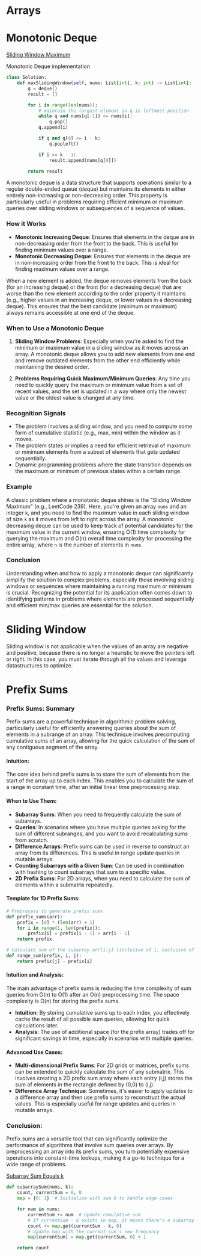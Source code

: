 # Arrays

# Monotonic Deque

[Sliding Window Maximum](https://leetcode.com/problems/sliding-window-maximum)

Monotonic Deque implementation
```python
class Solution:
    def maxSlidingWindow(self, nums: List[int], k: int) -> List[int]:
        q = deque()
        result = []

        for i in range(len(nums)):
            # maintain the largest element in q in leftmost position
            while q and nums[q[-1]] <= nums[i]:
                q.pop()
            q.append(i)

            if q and q[0] <= i - k:
                q.popleft()

            if i >= k - 1:
                result.append(nums[q[0]])

        return result
```

A monotonic deque is a data structure that supports operations similar to a regular double-ended queue (deque) but maintains its elements in either entirely non-increasing or non-decreasing order. This property is particularly useful in problems requiring efficient minimum or maximum queries over sliding windows or subsequences of a sequence of values.

### How it Works

- **Monotonic Increasing Deque**: Ensures that elements in the deque are in non-decreasing order from the front to the back. This is useful for finding minimum values over a range.
- **Monotonic Decreasing Deque**: Ensures that elements in the deque are in non-increasing order from the front to the back. This is ideal for finding maximum values over a range.

When a new element is added, the deque removes elements from the back (for an increasing deque) or the front (for a decreasing deque) that are worse than the new element according to the order property it maintains (e.g., higher values in an increasing deque, or lower values in a decreasing deque). This ensures that the best candidate (minimum or maximum) always remains accessible at one end of the deque.

### When to Use a Monotonic Deque

1. **Sliding Window Problems**: Especially when you're asked to find the minimum or maximum value in a sliding window as it moves across an array. A monotonic deque allows you to add new elements from one end and remove outdated elements from the other end efficiently while maintaining the desired order.

2. **Problems Requiring Quick Maximum/Minimum Queries**: Any time you need to quickly query the maximum or minimum value from a set of recent values, and the set is updated in a way where only the newest value or the oldest value is changed at any time.

### Recognition Signals

- The problem involves a sliding window, and you need to compute some form of cumulative statistic (e.g., max, min) within the window as it moves.
- The problem states or implies a need for efficient retrieval of maximum or minimum elements from a subset of elements that gets updated sequentially.
- Dynamic programming problems where the state transition depends on the maximum or minimum of previous states within a certain range.

### Example

A classic problem where a monotonic deque shines is the "Sliding Window Maximum" (e.g., LeetCode 239). Here, you're given an array `nums` and an integer `k`, and you need to find the maximum value in each sliding window of size `k` as it moves from left to right across the array. A monotonic decreasing deque can be used to keep track of potential candidates for the maximum value in the current window, ensuring O(1) time complexity for querying the maximum and O(n) overall time complexity for processing the entire array, where `n` is the number of elements in `nums`.

### Conclusion

Understanding when and how to apply a monotonic deque can significantly simplify the solution to complex problems, especially those involving sliding windows or sequences where maintaining a running maximum or minimum is crucial. Recognizing the potential for its application often comes down to identifying patterns in problems where elements are processed sequentially and efficient min/max queries are essential for the solution.

# Sliding Window

Sliding window is not applicable when the values of an array are negative and positive, because there is no longer a heuristic to move the pointers left or right. In this case, you must iterate through all the values and leverage datastructures to optimize.

# Prefix Sums

### Prefix Sums: Summary

Prefix sums are a powerful technique in algorithmic problem solving, particularly useful for efficiently answering queries about the sum of elements in a subrange of an array. This technique involves precomputing cumulative sums of an array, allowing for the quick calculation of the sum of any contiguous segment of the array.

#### Intuition:

The core idea behind prefix sums is to store the sum of elements from the start of the array up to each index. This enables you to calculate the sum of a range in constant time, after an initial linear time preprocessing step.

#### When to Use Them:

- **Subarray Sums**: When you need to frequently calculate the sum of subarrays.
- **Queries**: In scenarios where you have multiple queries asking for the sum of different subranges, and you want to avoid recalculating sums from scratch.
- **Difference Arrays**: Prefix sums can be used in reverse to construct an array from its differences. This is useful in range update queries in mutable arrays.
- **Counting Subarrays with a Given Sum**: Can be used in combination with hashing to count subarrays that sum to a specific value.
- **2D Prefix Sums**: For 2D arrays, when you need to calculate the sum of elements within a submatrix repeatedly.

#### Template for 1D Prefix Sums:

```python
# Preprocess to generate prefix sums
def prefix_sums(arr):
    prefix = [0] * (len(arr) + 1)
    for i in range(1, len(prefix)):
        prefix[i] = prefix[i - 1] + arr[i - 1]
    return prefix

# Calculate sum of the subarray arr[i:j] (inclusive of i, exclusive of j)
def range_sum(prefix, i, j):
    return prefix[j] - prefix[i]
```

#### Intuition and Analysis:

The main advantage of prefix sums is reducing the time complexity of sum queries from O(n) to O(1) after an O(n) preprocessing time. The space complexity is O(n) for storing the prefix sums.

- **Intuition**: By storing cumulative sums up to each index, you effectively cache the result of all possible sum queries, allowing for quick calculations later.
- **Analysis**: The use of additional space (for the prefix array) trades off for significant savings in time, especially in scenarios with multiple queries.

#### Advanced Use Cases:

- **Multi-dimensional Prefix Sums**: For 2D grids or matrices, prefix sums can be extended to quickly calculate the sum of any submatrix. This involves creating a 2D prefix sum array where each entry (i,j) stores the sum of elements in the rectangle defined by (0,0) to (i,j).
- **Difference Array Technique**: Sometimes, it's easier to apply updates to a difference array and then use prefix sums to reconstruct the actual values. This is especially useful for range updates and queries in mutable arrays.

### Conclusion:

Prefix sums are a versatile tool that can significantly optimize the performance of algorithms that involve sum queries over arrays. By preprocessing an array into its prefix sums, you turn potentially expensive operations into constant-time lookups, making it a go-to technique for a wide range of problems.

[Subarray Sum Equals k](https://leetcode.com/problems/subarray-sum-equals-k)

```python
def subarraySum(nums, k):
    count, currentSum = 0, 0
    map = {0: 1}  # Initialize with sum 0 to handle edge cases

    for num in nums:
        currentSum += num  # Update cumulative sum
        # If currentSum - k exists in map, it means there's a subarray ending here with sum k
        count += map.get(currentSum - k, 0)
        # Update map with the current sum's new frequency
        map[currentSum] = map.get(currentSum, 0) + 1

    return count
```
